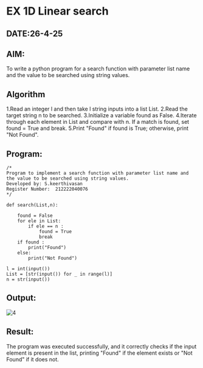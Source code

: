 # EX 1D Linear search
## DATE:26-4-25
## AIM:
To write a python program for a search function with parameter list name and the value to be searched using string values.



## Algorithm
1.Read an integer l and then take l string inputs into a list List.
2.Read the target string n to be searched.
3.Initialize a variable found as False.
4.Iterate through each element in List and compare with n. If a match is found, set found = True and break.
5.Print "Found" if found is True; otherwise, print "Not Found".

## Program:
```
/*
Program to implement a search function with parameter list name and the value to be searched using string values.
Developed by: S.keerthivasan
Register Number:  212222040076
*/
```
```
def search(List,n):
    
    found = False
    for ele in List:
        if ele == n :
            found = True
            break
    if found :
        print("Found")
    else:
        print("Not Found")

l = int(input())
List = [str(input()) for _ in range(l)]
n = str(input())

```

## Output:

![4](https://github.com/user-attachments/assets/a50bb7b6-46bd-41b0-ad88-65d7e6058a97)


## Result:
The program was executed successfully, and it correctly checks if the input element is present in the list, printing "Found" if the element exists or "Not Found" if it does not.
